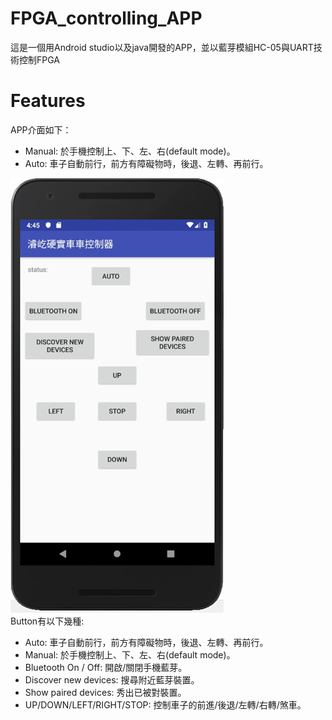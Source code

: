 # FPGA_controlling_APP
這是一個用Android studio以及java開發的APP，並以藍芽模組HC-05與UART技術控制FPGA

# Features
APP介面如下：<br> 
 - Manual: 於手機控制上、下、左、右(default mode)。<br> 
 - Auto: 車子自動前行，前方有障礙物時，後退、左轉、再前行。<br> 

![](https://github.com/rrrjjj2019/FPGA_controlling_APP/raw/master/readme_img/app.png)<br>
Button有以下幾種:<br>
  - Auto: 車子自動前行，前方有障礙物時，後退、左轉、再前行。<br>
  - Manual: 於手機控制上、下、左、右(default mode)。<br> 
  - Bluetooth On / Off: 開啟/關閉手機藍芽。<br>
  - Discover new devices: 搜尋附近藍芽裝置。<br>
  - Show paired devices: 秀出已被對裝置。<br>
  - UP/DOWN/LEFT/RIGHT/STOP: 控制車子的前進/後退/左轉/右轉/煞車。<br>
